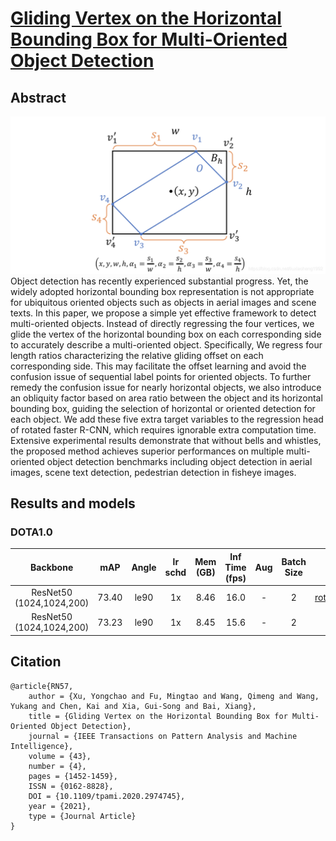 # [Gliding Vertex on the Horizontal Bounding Box for Multi-Oriented Object Detection](https://arxiv.org/pdf/1911.09358.pdf)

<!-- [ALGORITHM] -->
## Abstract

![illustration](https://raw.githubusercontent.com/zytx121/image-host/main/imgs/gv.png)
Object detection has recently experienced substantial progress. Yet, the widely adopted horizontal bounding box representation is not appropriate for ubiquitous oriented objects such as objects in aerial images and scene texts. In this paper, we propose a simple yet effective framework to detect multi-oriented objects. Instead of directly regressing the four vertices, we glide the vertex of the horizontal bounding box on each corresponding side to accurately describe a multi-oriented object. Specifically, We regress four length ratios characterizing the relative gliding offset on each corresponding side. This may facilitate the offset learning and avoid the confusion issue of sequential label points for oriented objects. To further remedy the confusion issue for nearly horizontal objects, we also introduce an obliquity factor based on area ratio between the object and its horizontal bounding box, guiding the selection of horizontal or oriented detection for each object. We add these five extra target variables to the regression head of rotated faster R-CNN, which requires ignorable extra computation time. Extensive experimental results demonstrate that without bells and whistles, the proposed method achieves superior performances on multiple multi-oriented object detection benchmarks including object detection in aerial images, scene text detection, pedestrian detection in fisheye images.


## Results and models

### DOTA1.0


|    Backbone   |    mAP   | Angle | lr schd | Mem (GB) | Inf Time (fps) | Aug | Batch Size | Configs | Download |
|:------------:|:----------:|:-----------:|:---------:|:---------:|:---------:|:---------:|:---------:|:---------:|:-------------:|
| ResNet50 (1024,1024,200) | 73.40 | le90 | 1x | 8.46 | 16.0 | - | 2 | [rotated_faster_rcnn_r50_fpn_1x_dota_le90](../rotated_faster_rcnn/rotated_faster_rcnn_r50_fpn_1x_dota_le90.py) | [model](https://download.openmmlab.com/mmrotate/v0.1.0/rotated_faster_rcnn/rotated_faster_rcnn_r50_fpn_1x_dota_le90/rotated_faster_rcnn_r50_fpn_1x_dota_le90-0393aa5c.pth) &#124; [log](https://download.openmmlab.com/mmrotate/v0.1.0/rotated_faster_rcnn/rotated_faster_rcnn_r50_fpn_1x_dota_le90/rotated_faster_rcnn_r50_fpn_1x_dota_le90_20220131_082156.log.json)
| ResNet50 (1024,1024,200) | 73.23 | le90 | 1x | 8.45 | 15.6 | - | 2 | [gliding_vertex_r50_fpn_1x_dota_le90](./gliding_vertex_r50_fpn_1x_dota_le90.py) | [model](__https://download.openmmlab.com/mmrotate/v0.1.0/gliding_vertex/gliding_vertex_r50_fpn_1x_dota_le90/gliding_vertex_r50_fpn_1x_dota_le90-12e7423c.pth) &#124; [log](https://download.openmmlab.com/mmrotate/v0.1.0/gliding_vertex/gliding_vertex_r50_fpn_1x_dota_le90/gliding_vertex_r50_fpn_1x_dota_le90_20220129_085529.log.json)


## Citation
```
@article{RN57,
	author = {Xu, Yongchao and Fu, Mingtao and Wang, Qimeng and Wang, Yukang and Chen, Kai and Xia, Gui-Song and Bai, Xiang},
	title = {Gliding Vertex on the Horizontal Bounding Box for Multi-Oriented Object Detection},
	journal = {IEEE Transactions on Pattern Analysis and Machine Intelligence},
	volume = {43},
	number = {4},
	pages = {1452-1459},
	ISSN = {0162-8828},
	DOI = {10.1109/tpami.2020.2974745},
	year = {2021},
	type = {Journal Article}
}
```
